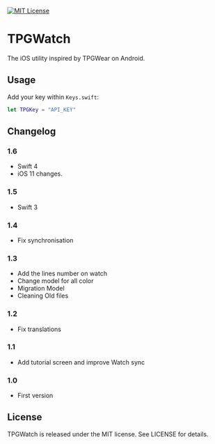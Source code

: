 [![MIT License](http://img.shields.io/badge/license-MIT-blue.svg?style=flat)](LICENSE)

# TPGWatch

The iOS utility inspired by TPGWear on Android.

## Usage

Add your key within `Keys.swift`:

```swift
let TPGKey = "API_KEY"
```

## Changelog

### 1.6
* Swift 4
* iOS 11 changes.

### 1.5
* Swift 3

### 1.4
* Fix synchronisation

### 1.3 
*   Add the lines number on watch
*   Change model for all color
*   Migration Model
*   Cleaning Old files

### 1.2
*   Fix translations

### 1.1
*   Add tutorial screen and improve Watch sync

### 1.0 
*   First version

## License

TPGWatch is released under the MIT license. See LICENSE for details.
